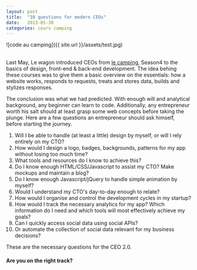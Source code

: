 ```yaml
---
layout: post
title:  "10 questions for modern CEOs"
date:   2013-05-30 
categories: cours camping
---
```


![code au camping]({{ site.url }}/assets/test.jpg)


<br/>
Last May, Le wagon introduced CEOs from <a href="http://www.lecamping.org/">le camping</a>, Season4 to the basics of design, front-end & back-end development. The idea behing these courses was to give them a basic overview on the essentials: how a website works, responds to requests, treats and stores data, builds and stylizes responses. 

The conclusion was what we had predicted. With enough will and analytical background, any beginner can learn to code. Additionally, any entrepreneur worth his salt should at least grasp some web concepts before taking the plunge. Here are a few questions an entrepreneur should ask himself, before starting the journey.


1. Will I be able to handle (at least a little) design by myself, or will I rely entirely on my CTO?
2. How would I design a logo, badges, backgrounds, patterns for my app without losing too much time?
3. What tools and resources do I know to achieve this?
4. Do I know enough HTML/CSS/Javascript to assist my CTO? Make mockups and maintain a blog?
5. Do I know enough Javascript/jQuery to handle simple animation by myself?
6. Would I understand my CTO's day-to-day enough to relate?
7. How would I organise and control the development cycles in my startup?
8. How would I track the necessary analytics for my app? Which information do I need and which tools will most effectively achieve my goals?
9. Can I quickly access social data using social APIs?
10. Or automate the collection of social data relevant for my business decisions?


These are the necessary questions for the CEO 2.0. 

<h4 class="red bold">Are you on the right track?</h4>

